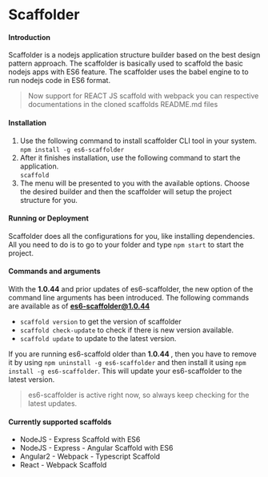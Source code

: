 # Scaffolder
#### Introduction
Scaffolder is a nodejs application structure builder based on the best design pattern approach. The scaffolder is basically used to scaffold the basic nodejs apps with ES6 feature. The scaffolder uses the babel engine to to run nodejs code in ES6 format.


> Now support for REACT JS scaffold with webpack
you can respective documentations in the cloned scaffolds README.md files

#### Installation
1. Use the following command to install scaffolder CLI tool in your system.<br/>
`npm install -g es6-scaffolder`
2. After it finishes installation, use the following command to start the application.<br/>
    `scaffold`
3. The menu will be presented to you with the available options. Choose the desired builder and then the scaffolder will setup the project structure for you.

#### Running or Deployment
Scaffolder does all the configurations for you, like installing dependencies. All you need to do is to go to your folder and type
`npm start`
to start the project.

#### Commands and arguments
With the <b>1.0.44</b> and prior updates of es6-scaffolder, the new option of the command line arguments has been introduced. The following commands are available as of <b>es6-scaffolder@1.0.44</b>
* `scaffold version` to get the version of scaffolder
* `scaffold check-update` to check if there is new version available.
* `scaffold update` to update to the latest version.

>  
If you are running es6-scaffold older than <b>1.0.44 </b>, then you have to remove it by using `npm uninstall -g es6-scaffolder` and then install it using `npm install -g es6-scaffolder`. This will update your es6-scaffolder to the latest version.

> es6-scaffolder is active right now, so always keep checking for the latest updates.

#### Currently supported scaffolds
* NodeJS - Express Scaffold with ES6
* NodeJS - Express - Angular Scaffold with ES6
* Angular2 - Webpack - Typescript Scaffold
* React - Webpack Scaffold
